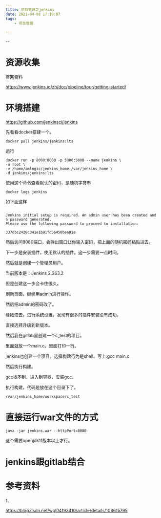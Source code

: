 ```yaml
---
title: 项目管理之jenkins
date: 2021-04-08 17:10:07
tags:
	- 项目管理

---
```


--

# 资源收集

官网资料

https://www.jenkins.io/zh/doc/pipeline/tour/getting-started/



# 环境搭建

https://github.com/jenkinsci/jenkins

先看看docker搭建一个。

```
docker pull jenkins/jenkins:lts
```

运行

```
docker run -p 8080:8080 -p 5000:5000 --name jenkins \
-u root \
-v /home/amlogic/jenkins_home:/var/jenkins_home \
-d jenkins/jenkins:lts
```

使用这个命令查看默认的密码，是随机字符串

```
docker logs jenkins
```

如下面这样

```

Jenkins initial setup is required. An admin user has been created and a password generated.
Please use the following password to proceed to installation:

337dbc2420c341e1b91fd56450bee01e

```

然后访问8080端口，会弹出窗口让你输入密码，把上面的随机密码粘贴进去。

下一步是安装插件，使用默认的插件。这一步需要一点时间。

然后就是创建一个管理员用户。

当前版本是：Jenkins 2.263.2

但是创建这一步会卡住很久。

刷新页面，继续用admin进行操作。

然后把admin的密码改了。

登陆进去，进行系统设置，发现有很多的插件安装没有成功。

直接选择升级到新版本。

然后我在gitlab里创建一个c_test的项目。

里面就放一个main.c。里面打印一行。

jenkins也创建一个项目。选择构建行为是shell。写上:gcc main.c

然后执行构建。

gcc找不到。进入到容器，安装gcc。

执行构建，代码是放在这个目录下了。

```
/var/jenkins_home/workspace/c_test
```

# 直接运行war文件的方式

```
java -jar jenkins.war --httpPort=8080
```

这个需要openjdk11版本以上才行。



# jenkins跟gitlab结合





# 参考资料

1、

https://blog.csdn.net/wgl04193410/article/details/108615795

